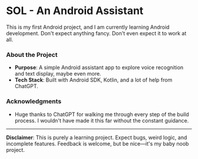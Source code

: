 # SOL - An Android Assistant

This is my first Android project, and I am currently learning Android development. Don't expect anything fancy. Don't even expect it to work at all. 

### About the Project
- **Purpose**: A simple Android assistant app to explore voice recognition and text display, maybe even more.
- **Tech Stack**: Built with Android SDK, Kotlin, and a lot of help from ChatGPT.

### Acknowledgments
- Huge thanks to ChatGPT for walking me through every step of the build process. I wouldn't have made it this far without the constant guidance.

---

**Disclaimer**: This is purely a learning project. Expect bugs, weird logic, and incomplete features. Feedback is welcome, but be nice—it's my baby noob project.
